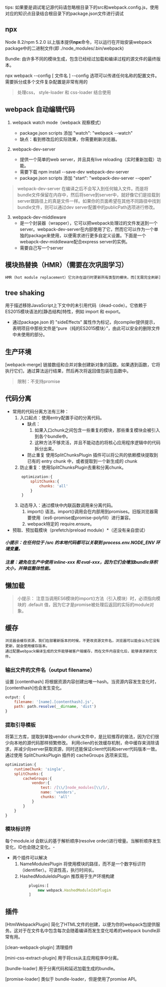tips: 如果要是调试笔记源代码请忽略根目录下的src和webpack.config.js，使用对应的知识点目录结合根目录下的package.json文件进行调试
## npx
Node 8.2/npm 5.2.0 以上版本提供**npx**命令，可以运行在开始安装webpack package中的二进制文件(即 ./node_modules/.bin/webpack)

Bundle: 由许多不同的模块生成，包含已经经过加载和编译过程的源文件的最终版本。

npx webpack --config [ 文件名 ]
    --config 选项可以传递任何名称的配置文件。需要拆分成多个文件复杂配置是非常有用的

> 处理css， style-loader 和 css-loader 结合使用

## webpack 自动编辑代码
1. webpack watch mode（webpack 观察模式）
    - package.json scripts 添加 "watch": "webpack --watch"
    - 缺点：看到修改后的实际效果，你需要刷新浏览器。

2. webpack-dev-server
    - 提供一个简单的web server，并且具有live reloading（实时重新加载）功能。
    - 需要下载 npm install --save-dev webpack-dev-server
    - package.json scripts 添加 "start": "webpack-dev-server --open"
> webpack-dev-server 在编译之后不会写入到任何输入文件。而是将bundle文件保留在内存中，然后将serve到server中，就好像它们是挂载到server跟路径上的真是文件一样。如果你的页面希望在其他不同路径中找到bundle文件，则可以通过dev server配置中的publicPath选项进行修改。

3. webpack-dev-middleware
    - 是一个封装器（wrapper），它可以把webpack处理过的文件发送到一个server。webpack-dev-server在内部使用了它，然而它可以作为一个单独的package来使用，以便需求进行更多自定义设置。下面是一个webapck-dev-middleware配合express server的实例。
    - 需要自己写一个server

## 模块热替换（HMR）（需要在次巩固学习）
    HMR（hot module replacement）它允许在运行时更新所有类型的模块，而[无需完全刷新]

## tree shaking
用于描述移除JavaScript上下文中的未引用代码（dead-code）。它依赖于ES2015模块语法的[静态结构]特性，例如 import 和 export。
- 通过package.json 的 "sideEffects" 属性作为标记，向compiler提供提示，表明项目中那些文件是“pure（纯的ES2015模块）”，由此可以安全的删除文件中未使用的部分。

## 生产环境
[webpack-merge] 链接数组和合并对象创建新对象的函数。如果遇到函数，它将执行它们，通过算法运行结果，然后再次将返回值包装在函数中。
> 限制：不支持promise

## 代码分离
- 常用的代码分离方法有三种：
    1. 入口起点：使用entry配置手动的分离代码。
        - 缺点：
            1. 如果入口chunk之间包含一些重复的模块，那些重复模块会被引入到各个bundle中。
            2. 这种方法不够灵活，并且不能动态的将核心应用程序逻辑中的代码拆分出来。
        - 防止重复
            使用SplitChunksPlugin 插件可以将公共的依赖模块提取到已有的 entry chunk 中，或者提取到一个新生成的 chunk
    2. 防止重复：使用SplitChunksPlugin去重和分离chunk。
    ```js
        optimization:{
            splitChunks:{
                chunks: 'all'
            }   
        }
    ```
    3. 动态导入：通过模块中内联函数调用来分离代码。
        1. import() 语法。import()调用会在内部用到promises。旧版浏览器需要使用（es6-promise或promise-polyfill）进行兼容。
        2. webpack特定的 require.ensure。
- 预取、预加载模块（prefetch/preload module）*（还没有亲自尝试）

##### 小提示：在任何位于 /src 的本地代码都可以关联到 process.env.NODE_ENV 环境变量。
##### 注意：避免在生产中使用 inline-xxx 和 eval-xxx，因为它们会增加bundle体积大小，并降低整体性能。

## 懒加载
> 小提示： 注意当调用ES6模块的import()方法（引入模块）时，必须指向模块的 .default 值，因为它才是promise被处理后返回的实际的module对象。

## 缓存
    浏览器会缓存资源，我们在部署新版本的时候，不更改资源文件名，浏览器可以能会认为它没有更新，就会使用缓存版本。
    通过配置webpack编译生成的文件能够被客户端缓存，而在文件内容变化后，能够请求新的文件。
### 输出文件的文件名（output filename）
设置 [contenthash] 将根据资源内容创建出唯一hash。当资源内容发生变化时，[contenthash]也会发生变化。
```js
output: {
    filename: '[name].[contenthash].js',
    path: path.resolve(__dirname, 'dist')
}
```
### 提取引导模板
将第三方库，提取到单独vendor chunk文件中，是比较推荐的做法，因为它们很少向本地的源代码那样频繁修改。
利用clien的长效缓存机制，命中缓存来消除请求，并减少向server获取资源，同时还能保证client代码和server代码版本一致。
通过使用 SplitChunksPlugin 插件的 cacheGroups 选项来实现。
```js
optimization:{
    runtimeChunk: 'single',
    splitChunks:{
        cacheGroups:{
            vendor:{
                test: /[\\/]node_modules[\\/]/,
                name: 'vendors',
                chunks: 'all'
            }
        }
    }
}
```
### 模块标识符
每个module.id 会默认的基于解析顺序(resolve order)进行增量。当解析顺序发生变化，ID也会随之变化。- 
- 两个插件可以解决
    1. NameModulesPlugin 将使用模块的路径，而不是一个数字标识符（identifier）。可读性高，执行时间长。
    2. HashedModuleIdsPlugin 推荐用于生产环境构建
        ```js
            plugins:[
                new webpack.HashedModuleIdsPlugin
            ]
        ```
## 插件
[HtmlWebpackPlugin] 简化了HTML文件的创建，以便为你的webpack包提供服务。这对于在文件名中包含每次会随着编译而发生变化哈希的webpack bundle非常有用。

[clean-webpack-plugin] 清理插件

[mini-css-extract-plugin] 用于将css从主应用程序中分离。

[bundle-loader] 用于分离代码和延迟加载生成的bundle。

[promise-loader] 类似于 bundle-loader，但是使用了promise API。